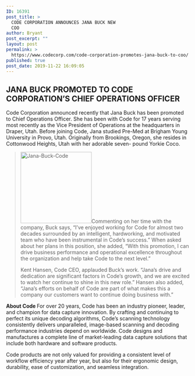 ```yaml
---
ID: 16391
post_title: >
  CODE CORPORATION ANNOUNCES JANA BUCK NEW
  COO
author: Bryant
post_excerpt: ""
layout: post
permalink: >
  https://www.codecorp.com/code-corporation-promotes-jana-buck-to-coo/
published: true
post_date: 2019-11-22 16:09:05
---
```

<h2><strong>JANA BUCK PROMOTED TO CODE CORPORATION’S CHIEF OPERATIONS OFFICER</strong></h2>
Code Corporation announced recently that Jana Buck has been promoted to Chief Operations Officer. She has been with Code for 17 years serving most recently as the Vice President of Operations at the headquarters in Draper, Utah. Before joining Code, Jana studied Pre-Med at Brigham Young University in Provo, Utah. Originally from Brookings, Oregon, she resides in Cottonwood Heights, Utah with her adorable seven- pound Yorkie Coco.
<blockquote><img class="alignright  wp-image-16392" src="https://www.codecorp.com/wp-content/uploads/2019/11/Jana-Buck-Code.jpg" alt="Jana-Buck-Code" width="195" height="195" />Commenting on her time with the company, Buck says, “I’ve enjoyed working for Code for almost two decades surrounded by an intelligent, hardworking, and motivated team who have been instrumental in Code’s success.” When asked about her plans in this position, she added, “With this promotion, I can drive business performance and operational excellence throughout the organization and help take Code to the next level.”

Kent Hansen, Code CEO, applauded Buck’s work. “Jana’s drive and dedication are significant factors in Code’s growth, and we are excited to watch her continue to shine in this new role.” Hansen also added, “Jana’s efforts on behalf of Code are part of what makes this a company our customers want to continue doing business with.”</blockquote>
<strong>About Code </strong>
For over 20 years, Code has been an industry pioneer, leader, and champion for data capture innovation. By crafting and continuing to perfect its unique decoding algorithms, Code’s scanning technology consistently delivers unparalleled, image-based scanning and decoding performance industries depend on worldwide. Code designs and manufactures a complete line of market-leading data capture solutions that include both hardware and software products.

Code products are not only valued for providing a consistent level of workflow efficiency year after year, but also for their ergonomic design, durability, ease of customization, and seamless integration.